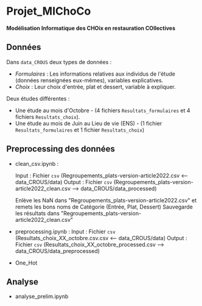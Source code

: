 # Projet_MIChoCo
**Modélisation Informatique des CHOix en restauration COllectives**

## Données

Dans `data_CROUS` deux types de données :
- *Formulaires* : Les  informations relatives aux individus de l'étude (données renseignées eux-mêmes), variables explicatives.
- *Choix* : Leur choix d'entrée, plat et dessert, variable à expliquer.

Deux études différentes : 
- Une étude au mois d'Octobre - (4 fichiers `Resultats_formulaires` et 4 fichiers `Resultats_choix`).
- Une étude au mois de Juin au Lieu de vie (ENS) - (1 fichier `Resultats_formulaires` et 1 fichier `Resultats_choix`)

## Preprocessing des données

 - clean_csv.ipynb :
 
 	Input : Fichier `csv` (Regroupements_plats-version-article2022.csv <-- data_CROUS/data)
	Output : Fichier `csv` (Regroupements_plats-version-article2022_clean.csv --> data_CROUS/data_processed)
	
	Enlève les NaN dans "Regroupements_plats-version-article2022.csv" et remets les bons noms de Catégorie (Entrée, Plat, Dessert)
	Sauvegarde les résultats dans "Regroupements_plats-version-article2022_clean.csv"

- preprocessing.ipynb : 
 	Input : Fichier `csv` (Resultats_choix_XX_octobre.csv.csv <-- data_CROUS/data)
	Output : Fichier `csv` (Resultats_choix_XX_octobre_processed.csv --> data_CROUS/data_preprocessed)
	
- One_Hot
	
## Analyse

- analyse_prelim.ipynb
